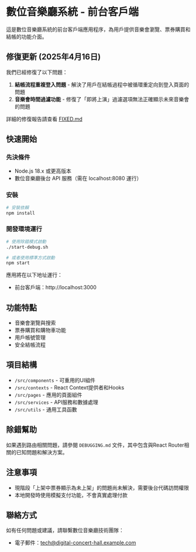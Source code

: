 # 數位音樂廳系統 - 前台客戶端

這是數位音樂廳系統的前台客戶端應用程序，為用戶提供音樂會瀏覽、票券購買和結帳的功能介面。

## 修復更新 (2025年4月16日)

我們已經修復了以下問題：

1. **結帳流程重複登入問題** - 解決了用戶在結帳過程中被循環重定向到登入頁面的問題
2. **音樂會時間過濾功能** - 修復了「即將上演」過濾選項無法正確顯示未來音樂會的問題

詳細的修復報告請查看 [FIXED.md](./FIXED.md)

## 快速開始

### 先決條件

- Node.js 18.x 或更高版本
- 數位音樂廳後台 API 服務（需在 localhost:8080 運行）

### 安裝

```bash
# 安裝依賴
npm install
```

### 開發環境運行

```bash
# 使用除錯模式啟動
./start-debug.sh

# 或者使用標準方式啟動
npm start
```

應用將在以下地址運行：
- 前台客戶端：http://localhost:3000

## 功能特點

- 音樂會瀏覽與搜索
- 票券購買和購物車功能
- 用戶帳號管理
- 安全結帳流程

## 項目結構

- `/src/components` - 可重用的UI組件
- `/src/contexts` - React Context提供者和Hooks
- `/src/pages` - 應用的頁面組件
- `/src/services` - API服務和數據處理
- `/src/utils` - 通用工具函數

## 除錯幫助

如果遇到路由相關問題，請參閱 `DEBUGGING.md` 文件，其中包含與React Router相關的已知問題和解決方案。

## 注意事項

- 現階段「上架中票券顯示為未上架」的問題尚未解決，需要後台代碼訪問權限
- 本地開發時使用模擬支付功能，不會真實處理付款

## 聯絡方式

如有任何問題或建議，請聯繫數位音樂廳技術團隊：
- 電子郵件：tech@digital-concert-hall.example.com
